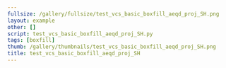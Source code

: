 ```yaml
---
fullsize: /gallery/fullsize/test_vcs_basic_boxfill_aeqd_proj_SH.png
layout: example
other: []
script: test_vcs_basic_boxfill_aeqd_proj_SH.py
tags: [boxfill]
thumb: /gallery/thumbnails/test_vcs_basic_boxfill_aeqd_proj_SH.png
title: test_vcs_basic_boxfill_aeqd_proj_SH
---
```

